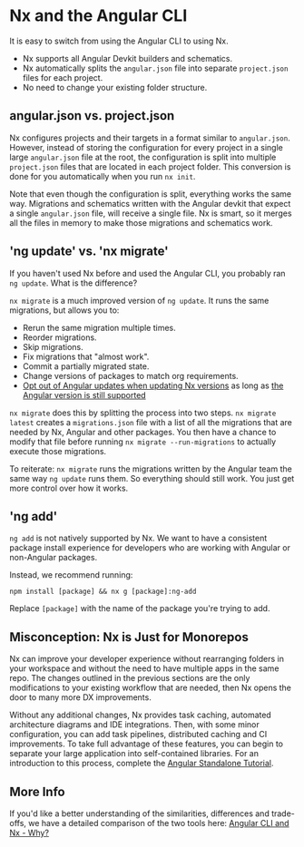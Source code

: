 # Nx and the Angular CLI

It is easy to switch from using the Angular CLI to using Nx.

- Nx supports all Angular Devkit builders and schematics.
- Nx automatically splits the `angular.json` file into separate `project.json` files for each project.
- No need to change your existing folder structure.

## angular.json vs. project.json

Nx configures projects and their targets in a format similar to `angular.json`. However, instead of storing the configuration for every project in a single large `angular.json` file at the root, the configuration is split into multiple `project.json` files that are located in each project folder. This conversion is done for you automatically when you run `nx init`.

Note that even though the configuration is split, everything works the same way. Migrations and schematics written with the Angular devkit that expect a single `angular.json` file, will receive a single file. Nx is smart, so it merges all the files in memory to make those migrations and schematics work.

## 'ng update' vs. 'nx migrate'

If you haven't used Nx before and used the Angular CLI, you probably ran `ng update`. What is the difference?

`nx migrate` is a much improved version of `ng update`. It runs the same migrations, but allows you to:

- Rerun the same migration multiple times.
- Reorder migrations.
- Skip migrations.
- Fix migrations that "almost work".
- Commit a partially migrated state.
- Change versions of packages to match org requirements.
- [Opt out of Angular updates when updating Nx versions](/recipes/other/advanced-update#choosing-optional-package-updates-to-apply) as long as [the Angular version is still supported](/packages/angular/documents/angular-nx-version-matrix)

`nx migrate` does this by splitting the process into two steps. `nx migrate latest` creates a `migrations.json` file with a list of all the migrations that are needed by Nx, Angular and other packages. You then have a chance to modify that file before running `nx migrate --run-migrations` to actually execute those migrations.

To reiterate: `nx migrate` runs the migrations written by the Angular team the same way `ng update` runs them. So everything should still work. You just get more control over how it works.

## 'ng add'

`ng add` is not natively supported by Nx. We want to have a consistent package install experience for developers who are working with Angular or non-Angular packages.

Instead, we recommend running:

```shell
npm install [package] && nx g [package]:ng-add
```

Replace `[package]` with the name of the package you're trying to add.

## Misconception: Nx is Just for Monorepos

Nx can improve your developer experience without rearranging folders in your workspace and without the need to have multiple apps in the same repo. The changes outlined in the previous sections are the only modifications to your existing workflow that are needed, then Nx opens the door to many more DX improvements.

Without any additional changes, Nx provides task caching, automated architecture diagrams and IDE integrations. Then, with some minor configuration, you can add task pipelines, distributed caching and CI improvements. To take full advantage of these features, you can begin to separate your large application into self-contained libraries. For an introduction to this process, complete the [Angular Standalone Tutorial](/tutorials/angular-standalone-tutorial).

## More Info

If you'd like a better understanding of the similarities, differences and trade-offs, we have a detailed comparison of the two tools here: [Angular CLI and Nx - Why?](https://blog.nrwl.io/angular-cli-and-nx-why-df160946888f)
